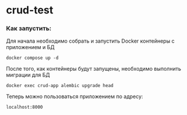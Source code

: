 # crud-test

### Как запустить:

Для начала необходимо собрать и запустить Docker контейнеры с приложением и БД

```
docker compose up -d
```

После того, как контейнеры будут запущены, необходимо выполнить миграции для БД

```
docker exec crud-app alembic upgrade head
```

Теперь можно пользоваться приложением по адресу:

```
localhost:8000
```

